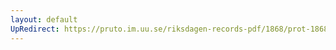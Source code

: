 ```yaml
---
layout: default
UpRedirect: https://pruto.im.uu.se/riksdagen-records-pdf/1868/prot-1868--ak--128/prot-1868--ak--128_015.pdf
---
```

